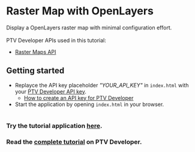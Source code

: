 # Raster Map with OpenLayers
Display a OpenLayers raster map with minimal configuration effort.</br>
</br>
PTV Developer APIs used in this tutorial:
- <a href="https://developer.myptv.com/Documentation/Raster%20Maps%20API/QuickStart.htm" target="_blank">Raster Maps API</a>

## Getting started
- Replayce the API key placeholder *"YOUR_API_KEY"* in `index.html` with your <a href="https://myptv.com/developer" target="_blank">PTV Developer API key</a>.
  - <a href="https://developer.myptv.com/Tutorials.htm" target="_blank">How to create an API key for PTV Developer</a>
- Start the application by opening `index.html` in your browser.
#
### Try the tutorial application <a href="https://developer-applications.myptv.com/Tutorials/MapRendering/OpenLayers/index.html" target="_blank">here</a>.
### Read the <a href="https://developer.myptv.com/Tutorials/Map%20Rendering/OpenLayers/Raster%20Map%20with%20OpenLayers.htm" target="_blank">complete tutorial</a> on PTV Developer.
